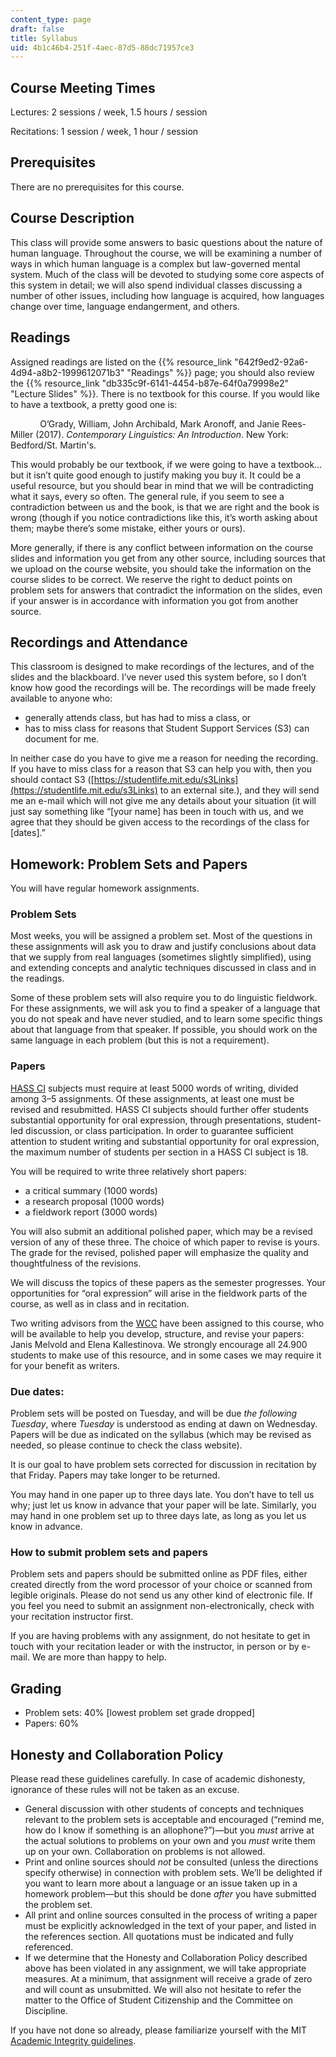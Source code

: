 ```yaml
---
content_type: page
draft: false
title: Syllabus
uid: 4b1c46b4-251f-4aec-87d5-88dc71957ce3
---
```

## Course Meeting Times

Lectures: 2 sessions / week, 1.5 hours / session

Recitations: 1 session / week, 1 hour / session

## Prerequisites

There are no prerequisites for this course.

## Course Description

This class will provide some answers to basic questions about the nature of human language. Throughout the course, we will be examining a number of ways in which human language is a complex but law-governed mental system. Much of the class will be devoted to studying some core aspects of this system in detail; we will also spend individual classes discussing a number of other issues, including how language is acquired, how languages change over time, language endangerment, and others.

## Readings

Assigned readings are listed on the {{% resource_link "642f9ed2-92a6-4d94-a8b2-1999612071b3" "Readings" %}} page; you should also review the {{% resource_link "db335c9f-6141-4454-b87e-64f0a79998e2" "Lecture Slides" %}}. There is no textbook for this course. If you would like to have a textbook, a pretty good one is:

            O’Grady, William, John Archibald, Mark Aronoff, and Janie Rees-Miller (2017). *Contemporary Linguistics: An Introduction*. New York: Bedford/St. Martin's.

This would probably be our textbook, if we were going to have a textbook…but it isn’t quite good enough to justify making you buy it. It could be a useful resource, but you should bear in mind that we will be contradicting what it says, every so often. The general rule, if you seem to see a contradiction between us and the book, is that we are right and the book is wrong (though if you notice contradictions like this, it’s worth asking about them; maybe there’s some mistake, either yours or ours).

More generally, if there is any conflict between information on the course slides and information you get from any other source, including sources that we upload on the course website, you should take the information on the course slides to be correct. We reserve the right to deduct points on problem sets for answers that contradict the information on the slides, even if your answer is in accordance with information you got from another source.

## Recordings and Attendance

This classroom is designed to make recordings of the lectures, and of the slides and the blackboard. I’ve never used this system before, so I don’t know how good the recordings will be. The recordings will be made freely available to anyone who:

- generally attends class, but has had to miss a class, or
- has to miss class for reasons that Student Support Services (S3) can document for me.

In neither case do you have to give me a reason for needing the recording. If you have to miss class for a reason that S3 can help you with, then you should contact S3 ([https://studentlife.mit.edu/s3Links](https://studentlife.mit.edu/s3Links) to an external site.), and they will send me an e-mail which will not give me any details about your situation (it will just say something like “\[your name\] has been in touch with us, and we agree that they should be given access to the recordings of the class for \[dates\].”

## Homework: Problem Sets and Papers

You will have regular homework assignments.

### Problem Sets

Most weeks, you will be assigned a problem set. Most of the questions in these assignments will ask you to draw and justify conclusions about data that we supply from real languages (sometimes slightly simplified), using and extending concepts and analytic techniques discussed in class and in the readings.

Some of these problem sets will also require you to do linguistic fieldwork. For these assignments, we will ask you to find a speaker of a language that you do not speak and have never studied, and to learn some specific things about that language from that speaker. If possible, you should work on the same language in each problem (but this is not a requirement).

### Papers

[HASS CI](https://registrar.mit.edu/registration-academics/academic-requirements/communication-requirement) subjects must require at least 5000 words of writing, divided among 3–5 assignments. Of these assignments, at least one must be revised and resubmitted. HASS CI subjects should further offer students substantial opportunity for oral expression, through presentations, student-led discussion, or class participation. In order to guarantee sufficient attention to student writing and substantial opportunity for oral expression, the maximum number of students per section in a HASS CI subject is 18.

You will be required to write three relatively short papers:

- a critical summary (1000 words)
- a research proposal (1000 words)
- a fieldwork report (3000 words)

You will also submit an additional polished paper, which may be a revised version of any of these three. The choice of which paper to revise is yours. The grade for the revised, polished paper will emphasize the quality and thoughtfulness of the revisions.

We will discuss the topics of these papers as the semester progresses. Your opportunities for “oral expression” will arise in the fieldwork parts of the course, as well as in class and in recitation.

Two writing advisors from the [WCC](https://cmsw.mit.edu/writing-and-communication-center/) have been assigned to this course, who will be available to help you develop, structure, and revise your papers: Janis Melvold and Elena Kallestinova. We strongly encourage all 24.900 students to make use of this resource, and in some cases we may require it for your benefit as writers.

### Due dates:

Problem sets will be posted on Tuesday, and will be due *the following Tuesday*, where *Tuesday* is understood as ending at dawn on Wednesday. Papers will be due as indicated on the syllabus (which may be revised as needed, so please continue to check the class website).

It is our goal to have problem sets corrected for discussion in recitation by that Friday. Papers may take longer to be returned.

You may hand in one paper up to three days late. You don’t have to tell us why; just let us know in advance that your paper will be late. Similarly, you may hand in one problem set up to three days late, as long as you let us know in advance.

### How to submit problem sets and papers

Problem sets and papers should be submitted online as PDF files, either created directly from the word processor of your choice or scanned from legible originals. Please do not send us any other kind of electronic file. If you feel you need to submit an assignment non-electronically, check with your recitation instructor first.

If you are having problems with any assignment, do not hesitate to get in touch with your recitation leader or with the instructor, in person or by e-mail. We are more than happy to help. 

## Grading

- Problem sets: 40% \[lowest problem set grade dropped\]
- Papers: 60%

## Honesty and Collaboration Policy

Please read these guidelines carefully. In case of academic dishonesty, ignorance of these rules will not be taken as an excuse.

- General discussion with other students of concepts and techniques relevant to the problem sets is acceptable and encouraged (“remind me, how do I know if something is an allophone?”)—but you *must* arrive at the actual solutions to problems on your own and you *must* write them up on your own. Collaboration on problems is not allowed.
- Print and online sources should *not* be consulted (unless the directions specify otherwise) in connection with problem sets. We’ll be delighted if you want to learn more about a language or an issue taken up in a homework problem—but this should be done *after* you have submitted the problem set.
- All print and online sources consulted in the process of writing a paper must be explicitly acknowledged in the text of your paper, and listed in the references section. All quotations must be indicated and fully referenced.
- If we determine that the Honesty and Collaboration Policy described above has been violated in any assignment, we will take appropriate measures. At a minimum, that assignment will receive a grade of zero and will count as unsubmitted. We will also not hesitate to refer the matter to the Office of Student Citizenship and the Committee on Discipline.

If you have not done so already, please familiarize yourself with the MIT [Academic Integrity guidelines](https://integrity.mit.edu/).
